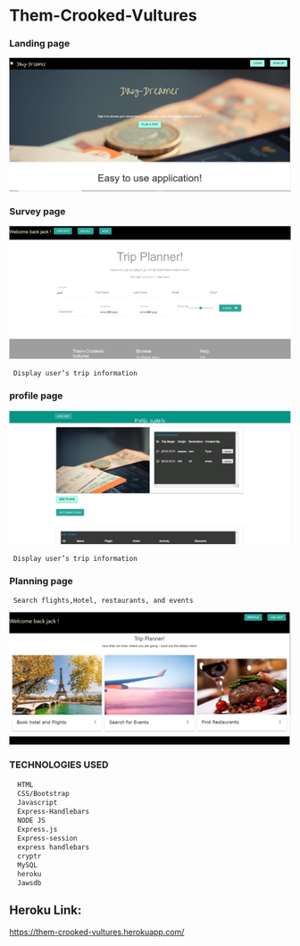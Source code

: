   # Them-Crooked-Vultures

### Landing page
    
   ![Alt Text](https://github.com/etabdi/Them-crooked-vultures/blob/master/public/img/main.PNG)
   
### Survey page

  ![Alt Text](https://github.com/etabdi/Them-crooked-vultures/blob/master/public/img/survey.PNG)
   
     Display user’s trip information
     
### profile page

  ![Alt Text](https://github.com/etabdi/Them-crooked-vultures/blob/master/public/img/profilew.PNG)
   
     Display user’s trip information   
     
 ### Planning page 
 
     Search flights,Hotel, restaurants, and events 
     
     
  ![Alt Text](https://github.com/etabdi/Them-crooked-vultures/blob/master/public/img/profile.PNG)




 ### TECHNOLOGIES USED

      HTML
      CSS/Bootstrap
      Javascript
      Express-Handlebars
      NODE JS   
      Express.js
      Express-session
      express handlebars
      cryptr 
      MySQL 
      heroku
      Jawsdb      
    
## Heroku Link:
https://them-crooked-vultures.herokuapp.com/

